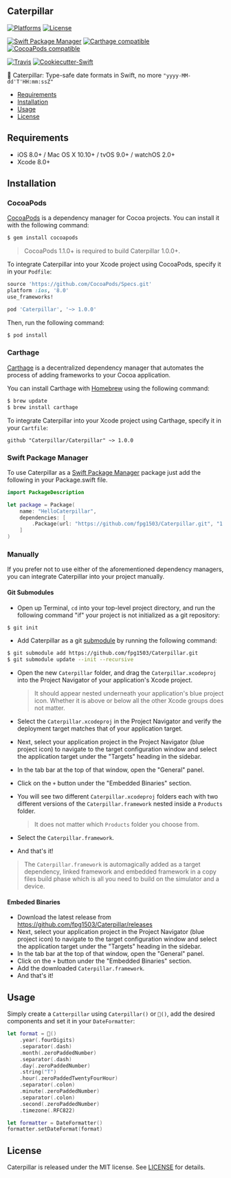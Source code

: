 ## Caterpillar

[![Platforms](https://img.shields.io/cocoapods/p/Caterpillar.svg)](https://cocoapods.org/pods/Caterpillar)
[![License](https://img.shields.io/cocoapods/l/Caterpillar.svg)](https://raw.githubusercontent.com/fpg1503/Caterpillar/master/LICENSE)

[![Swift Package Manager](https://img.shields.io/badge/Swift%20Package%20Manager-compatible-brightgreen.svg)](https://github.com/apple/swift-package-manager)
[![Carthage compatible](https://img.shields.io/badge/Carthage-compatible-4BC51D.svg?style=flat)](https://github.com/Carthage/Carthage)
[![CocoaPods compatible](https://img.shields.io/cocoapods/v/Caterpillar.svg)](https://cocoapods.org/pods/Caterpillar)

[![Travis](https://img.shields.io/travis/fpg1503/Caterpillar/master.svg)](https://travis-ci.org/fpg1503/Caterpillar/branches)
[![Cookiecutter-Swift](https://img.shields.io/badge/cookiecutter--swift-framework-red.svg)](http://github.com/cookiecutter-swift/Framework)

🐛 Caterpillar: Type-safe date formats in Swift, no more `"yyyy-MM-dd'T'HH:mm:ssZ"`

- [Requirements](#requirements)
- [Installation](#installation)
- [Usage](#usage)
- [License](#license)

## Requirements

- iOS 8.0+ / Mac OS X 10.10+ / tvOS 9.0+ / watchOS 2.0+
- Xcode 8.0+

## Installation

### CocoaPods

[CocoaPods](http://cocoapods.org) is a dependency manager for Cocoa projects. You can install it with the following command:

```bash
$ gem install cocoapods
```

> CocoaPods 1.1.0+ is required to build Caterpillar 1.0.0+.

To integrate Caterpillar into your Xcode project using CocoaPods, specify it in your `Podfile`:

```ruby
source 'https://github.com/CocoaPods/Specs.git'
platform :ios, '8.0'
use_frameworks!

pod 'Caterpillar', '~> 1.0.0'
```

Then, run the following command:

```bash
$ pod install
```

### Carthage

[Carthage](https://github.com/Carthage/Carthage) is a decentralized dependency manager that automates the process of adding frameworks to your Cocoa application.

You can install Carthage with [Homebrew](http://brew.sh/) using the following command:

```bash
$ brew update
$ brew install carthage
```

To integrate Caterpillar into your Xcode project using Carthage, specify it in your `Cartfile`:

```ogdl
github "Caterpillar/Caterpillar" ~> 1.0.0
```
### Swift Package Manager

To use Caterpillar as a [Swift Package Manager](https://swift.org/package-manager/) package just add the following in your Package.swift file.

``` swift
import PackageDescription

let package = Package(
    name: "HelloCaterpillar",
    dependencies: [
        .Package(url: "https://github.com/fpg1503/Caterpillar.git", "1.0.0")
    ]
)
```

### Manually

If you prefer not to use either of the aforementioned dependency managers, you can integrate Caterpillar into your project manually.

#### Git Submodules

- Open up Terminal, `cd` into your top-level project directory, and run the following command "if" your project is not initialized as a git repository:

```bash
$ git init
```

- Add Caterpillar as a git [submodule](http://git-scm.com/docs/git-submodule) by running the following command:

```bash
$ git submodule add https://github.com/fpg1503/Caterpillar.git
$ git submodule update --init --recursive
```

- Open the new `Caterpillar` folder, and drag the `Caterpillar.xcodeproj` into the Project Navigator of your application's Xcode project.

    > It should appear nested underneath your application's blue project icon. Whether it is above or below all the other Xcode groups does not matter.

- Select the `Caterpillar.xcodeproj` in the Project Navigator and verify the deployment target matches that of your application target.
- Next, select your application project in the Project Navigator (blue project icon) to navigate to the target configuration window and select the application target under the "Targets" heading in the sidebar.
- In the tab bar at the top of that window, open the "General" panel.
- Click on the `+` button under the "Embedded Binaries" section.
- You will see two different `Caterpillar.xcodeproj` folders each with two different versions of the `Caterpillar.framework` nested inside a `Products` folder.

    > It does not matter which `Products` folder you choose from.

- Select the `Caterpillar.framework`.

- And that's it!

> The `Caterpillar.framework` is automagically added as a target dependency, linked framework and embedded framework in a copy files build phase which is all you need to build on the simulator and a device.

#### Embeded Binaries

- Download the latest release from https://github.com/fpg1503/Caterpillar/releases
- Next, select your application project in the Project Navigator (blue project icon) to navigate to the target configuration window and select the application target under the "Targets" heading in the sidebar.
- In the tab bar at the top of that window, open the "General" panel.
- Click on the `+` button under the "Embedded Binaries" section.
- Add the downloaded `Caterpillar.framework`.
- And that's it!

## Usage

Simply create a `Catterpillar` using `Caterpillar()` or `🐛()`, add the desired components and set it in your `DateFormatter`:

```swift
let format = 🐛()
    .year(.fourDigits)
    .separator(.dash)
    .month(.zeroPaddedNumber)
    .separator(.dash)
    .day(.zeroPaddedNumber)
    .string("T")
    .hour(.zeroPaddedTwentyFourHour)
    .separator(.colon)
    .minute(.zeroPaddedNumber)
    .separator(.colon)
    .second(.zeroPaddedNumber)
    .timezone(.RFC822)

let formatter = DateFormatter()
formatter.setDateFormat(format)
```

## License

Caterpillar is released under the MIT license. See [LICENSE](https://github.com/fpg1503/Caterpillar/blob/master/LICENSE) for details.
